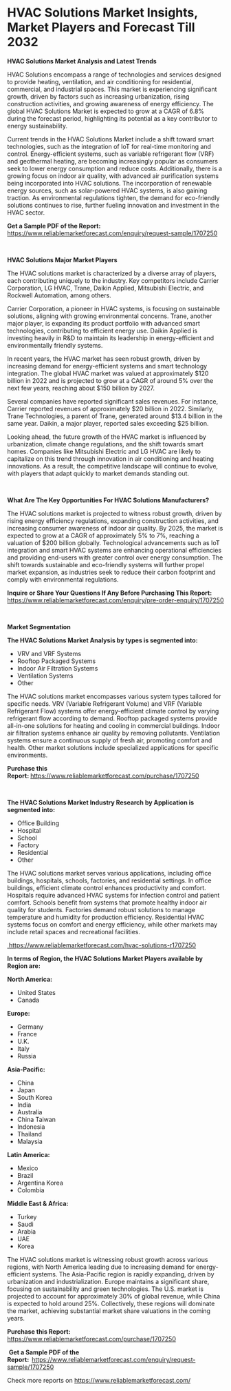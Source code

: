<p><h1>HVAC Solutions Market Insights, Market Players and Forecast Till 2032</h1></p><p><strong>HVAC Solutions Market Analysis and Latest Trends</strong></p>
<p><p>HVAC Solutions encompass a range of technologies and services designed to provide heating, ventilation, and air conditioning for residential, commercial, and industrial spaces. This market is experiencing significant growth, driven by factors such as increasing urbanization, rising construction activities, and growing awareness of energy efficiency. The global HVAC Solutions Market is expected to grow at a CAGR of 6.8% during the forecast period, highlighting its potential as a key contributor to energy sustainability.</p><p>Current trends in the HVAC Solutions Market include a shift toward smart technologies, such as the integration of IoT for real-time monitoring and control. Energy-efficient systems, such as variable refrigerant flow (VRF) and geothermal heating, are becoming increasingly popular as consumers seek to lower energy consumption and reduce costs. Additionally, there is a growing focus on indoor air quality, with advanced air purification systems being incorporated into HVAC solutions. The incorporation of renewable energy sources, such as solar-powered HVAC systems, is also gaining traction. As environmental regulations tighten, the demand for eco-friendly solutions continues to rise, further fueling innovation and investment in the HVAC sector.</p></p>
<p><strong>Get a Sample PDF of the Report:&nbsp;</strong> <a href="https://www.reliablemarketforecast.com/enquiry/request-sample/1707250?utm_campaign=2730&utm_medium=2&utm_source=Github&utm_content=ia&utm_term=09032025&utm_id=hvac-solutions">https://www.reliablemarketforecast.com/enquiry/request-sample/1707250</a></p>
<p>&nbsp;</p>
<p><strong>HVAC Solutions Major Market Players</strong></p>
<p><p>The HVAC solutions market is characterized by a diverse array of players, each contributing uniquely to the industry. Key competitors include Carrier Corporation, LG HVAC, Trane, Daikin Applied, Mitsubishi Electric, and Rockwell Automation, among others. </p><p>Carrier Corporation, a pioneer in HVAC systems, is focusing on sustainable solutions, aligning with growing environmental concerns. Trane, another major player, is expanding its product portfolio with advanced smart technologies, contributing to efficient energy use. Daikin Applied is investing heavily in R&D to maintain its leadership in energy-efficient and environmentally friendly systems.</p><p>In recent years, the HVAC market has seen robust growth, driven by increasing demand for energy-efficient systems and smart technology integration. The global HVAC market was valued at approximately $120 billion in 2022 and is projected to grow at a CAGR of around 5% over the next few years, reaching about $150 billion by 2027.</p><p>Several companies have reported significant sales revenues. For instance, Carrier reported revenues of approximately $20 billion in 2022. Similarly, Trane Technologies, a parent of Trane, generated around $13.4 billion in the same year. Daikin, a major player, reported sales exceeding $25 billion.</p><p>Looking ahead, the future growth of the HVAC market is influenced by urbanization, climate change regulations, and the shift towards smart homes. Companies like Mitsubishi Electric and LG HVAC are likely to capitalize on this trend through innovation in air conditioning and heating innovations. As a result, the competitive landscape will continue to evolve, with players that adapt quickly to market demands standing out.</p></p>
<p>&nbsp;</p>
<p><strong>What Are The Key Opportunities For HVAC Solutions Manufacturers?</strong></p>
<p><p>The HVAC solutions market is projected to witness robust growth, driven by rising energy efficiency regulations, expanding construction activities, and increasing consumer awareness of indoor air quality. By 2025, the market is expected to grow at a CAGR of approximately 5% to 7%, reaching a valuation of $200 billion globally. Technological advancements such as IoT integration and smart HVAC systems are enhancing operational efficiencies and providing end-users with greater control over energy consumption. The shift towards sustainable and eco-friendly systems will further propel market expansion, as industries seek to reduce their carbon footprint and comply with environmental regulations.</p></p>
<p><strong>Inquire or Share Your Questions If Any Before Purchasing This Report:</strong> <a href="https://www.reliablemarketforecast.com/enquiry/pre-order-enquiry/1707250?utm_campaign=2730&utm_medium=2&utm_source=Github&utm_content=ia&utm_term=09032025&utm_id=hvac-solutions">https://www.reliablemarketforecast.com/enquiry/pre-order-enquiry/1707250</a></p>
<p>&nbsp;</p>
<p><strong>Market Segmentation</strong></p>
<p><strong>The HVAC Solutions Market Analysis by types is segmented into:</strong></p>
<p><ul><li>VRV and VRF Systems</li><li>Rooftop Packaged Systems</li><li>Indoor Air Filtration Systems</li><li>Ventilation Systems</li><li>Other</li></ul></p>
<p><p>The HVAC solutions market encompasses various system types tailored for specific needs. VRV (Variable Refrigerant Volume) and VRF (Variable Refrigerant Flow) systems offer energy-efficient climate control by varying refrigerant flow according to demand. Rooftop packaged systems provide all-in-one solutions for heating and cooling in commercial buildings. Indoor air filtration systems enhance air quality by removing pollutants. Ventilation systems ensure a continuous supply of fresh air, promoting comfort and health. Other market solutions include specialized applications for specific environments.</p></p>
<p><strong>Purchase this Report:&nbsp;</strong><a href="https://www.reliablemarketforecast.com/purchase/1707250?utm_campaign=2730&utm_medium=2&utm_source=Github&utm_content=ia&utm_term=09032025&utm_id=hvac-solutions">https://www.reliablemarketforecast.com/purchase/1707250</a></p>
<p>&nbsp;</p>
<p><strong>The HVAC Solutions Market Industry Research by Application is segmented into:</strong></p>
<p><ul><li>Office Building</li><li>Hospital</li><li>School</li><li>Factory</li><li>Residential</li><li>Other</li></ul></p>
<p><p>The HVAC solutions market serves various applications, including office buildings, hospitals, schools, factories, and residential settings. In office buildings, efficient climate control enhances productivity and comfort. Hospitals require advanced HVAC systems for infection control and patient comfort. Schools benefit from systems that promote healthy indoor air quality for students. Factories demand robust solutions to manage temperature and humidity for production efficiency. Residential HVAC systems focus on comfort and energy efficiency, while other markets may include retail spaces and recreational facilities.</p></p>
<p><a href="https://www.reliablemarketforecast.com/hvac-solutions-r1707250?utm_campaign=2730&utm_medium=2&utm_source=Github&utm_content=ia&utm_term=09032025&utm_id=hvac-solutions">&nbsp;https://www.reliablemarketforecast.com/hvac-solutions-r1707250</a></p>
<p><strong>In terms of Region, the HVAC Solutions Market Players available by Region are:</strong></p>
<p>
    <p> <strong> North America: </strong>
        <ul>
            <li>United States</li>
            <li>Canada</li>
        </ul>
        </p> 
    <p> <strong> Europe: </strong>
        <ul>
            <li>Germany</li>
            <li>France</li>
            <li>U.K.</li>
            <li>Italy</li>
            <li>Russia</li>
        </ul>
        </p> 
    <p> <strong> Asia-Pacific: </strong>
        <ul>
            <li>China</li>
            <li>Japan</li>
            <li>South Korea</li>
            <li>India</li>
            <li>Australia</li>
            <li>China Taiwan</li>
            <li>Indonesia</li>
            <li>Thailand</li>
            <li>Malaysia</li>
        </ul>
        </p> 
    <p> <strong> Latin America: </strong>
        <ul>
            <li>Mexico</li>
            <li>Brazil</li>
            <li>Argentina Korea</li>
            <li>Colombia</li>
        </ul>
        </p> 
    <p> <strong> Middle East & Africa: </strong>
        <ul>
            <li>Turkey</li>
            <li>Saudi</li>
            <li>Arabia</li>
            <li>UAE</li>
            <li>Korea</li>
        </ul>
    </p>
    </p>
<p><p>The HVAC solutions market is witnessing robust growth across various regions, with North America leading due to increasing demand for energy-efficient systems. The Asia-Pacific region is rapidly expanding, driven by urbanization and industrialization. Europe maintains a significant share, focusing on sustainability and green technologies. The U.S. market is projected to account for approximately 30% of global revenue, while China is expected to hold around 25%. Collectively, these regions will dominate the market, achieving substantial market share valuations in the coming years.</p></p>
<p><strong>Purchase this Report: </strong><a href="https://www.reliablemarketforecast.com/purchase/1707250?utm_campaign=2730&utm_medium=2&utm_source=Github&utm_content=ia&utm_term=09032025&utm_id=hvac-solutions">https://www.reliablemarketforecast.com/purchase/1707250</a></p>
<p>&nbsp;<strong>Get a Sample PDF of the Report:&nbsp;&nbsp;</strong><a href="https://www.reliablemarketforecast.com/enquiry/request-sample/1707250?utm_campaign=2730&utm_medium=2&utm_source=Github&utm_content=ia&utm_term=09032025&utm_id=hvac-solutions">https://www.reliablemarketforecast.com/enquiry/request-sample/1707250</a></p>
<p><strong></strong></p>
<p>Check more reports on <a href="https://www.reliablemarketforecast.com/?utm_campaign=2730&utm_medium=2&utm_source=Github&utm_content=ia&utm_term=09032025&utm_id=hvac-solutions">https://www.reliablemarketforecast.com/</a></p>